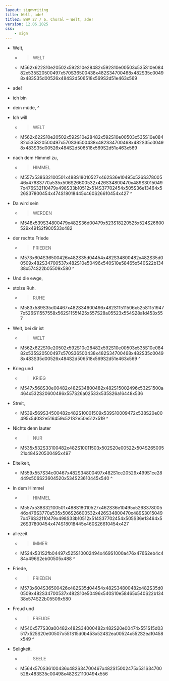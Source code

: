 ```yaml
---
layout: signwriting
title: Welt, ade!
title2: BWV 27 / 6. Choral – Welt, ade!
version: 12.06.2025
css:
    - sign
---
```


<!--
https://webdocs.cs.ualberta.ca/~wfb/cantatas/27.html
https://www.signbank.org/signpuddle2.0/searchword.php
https://www.sutton-signwriting.io/signmaker
-->

- Welt, 
    + > WELT
    + M562x622S10e20502x592S10e28482x592S10e00503x535S10e08482x535S20500497x570S36500438x482S34700468x482S35c00498x483S35d00526x484S2d506518x569S2d51e463x569

- ade! 

- ich bin 

- dein müde,
^
- Ich will
    + > WELT
    + M562x622S10e20502x592S10e28482x592S10e00503x535S10e08482x535S20500497x570S36500438x482S34700468x482S35c00498x483S35d00526x484S2d506518x569S2d51e463x569

- nach dem Himmel zu,
    + > HIMMEL
    + M557x538S32100501x488S18010527x462S36e10495x526S37800546x476S3770a535x506S26600532x426S34800470x489S30150497x476S32110479x498S33b10512x514S37702454x505S36e13464x526S37800454x474S18018445x460S26610454x427
^
- Da wird sein
    + > WERDEN
    + M548x539S34800479x482S36d00479x523S18220525x524S26600529x491S2f900533x482

- der rechte Friede
    + > FRIEDEN
    + M573x604S36500426x482S35d04454x482S34800482x482S35d00509x482S34700537x482S10e50496x540S10e58465x540S22b13438x574S22b05509x580
^
- Und die ewge, 

- stolze Ruh.
    + > RUHE
    + M583x589S35d04467x482S34600496x482S11511506x525S11519477x526S11557558x562S1155f425x557S28a05523x554S28a1d453x557

- Welt, bei dir ist 
    + > WELT
    + M562x622S10e20502x592S10e28482x592S10e00503x535S10e08482x535S20500497x570S36500438x482S34700468x482S35c00498x483S35d00526x484S2d506518x569S2d51e463x569
^
- Krieg und
    + > KRIEG
    + M547x568S30e00482x482S34800482x482S15002496x532S1500a464x532S20600486x557S26a02533x535S26a16448x536

- Streit,
    + M539x569S34500482x482S10001509x539S10009472x538S20e00495x540S2e516459x521S2e50e512x519
^
- Nichts denn lauter
    + > NUR
    + M535x532S33100482x482S10011503x502S20e00522x504S26500521x484S20500495x497

- Eitelkeit,
    + M559x557S34c00467x482S34800497x482S1ce20529x499S1ce28449x506S23604520x534S23610445x540
^
- In dem Himmel
    + > HIMMEL
    + M557x538S32100501x488S18010527x462S36e10495x526S37800546x476S3770a535x506S26600532x426S34800470x489S30150497x476S32110479x498S33b10512x514S37702454x505S36e13464x526S37800454x474S18018445x460S26610454x427

- allezeit
    + > IMMER
    + M524x531S2fb04497x525S10002494x469S1000a476x476S2eb4c484x496S2eb00505x488
^
- Friede, 
    + > FRIEDEN
    + M573x604S36500426x482S35d04454x482S34800482x482S35d00509x482S34700537x482S10e50496x540S10e58465x540S22b13438x574S22b05509x580

- Freud und 
    + > FREUDE
    + M540x577S30a00482x482S34000482x482S20e00474x551S15d03517x525S20e00507x551S15d0b453x524S2ea00524x552S2ea10458x549
^
- Seligkeit.
    + > SEELE
    + M564x570S36100436x482S34700467x482S15002475x531S34700528x483S35c00498x482S21100494x556